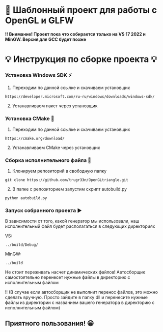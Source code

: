 # :space_invader: Шаблонный проект для работы с OpenGL и GLFW
**:bangbang: Внимание! Проект пока что собирается только на VS 17 2022 и MinGW. Версия для GCC будет позже**

# :bulb: Инструкция по сборке проекта :bulb:

### Установка Windows SDK :zap:
1. Переходим по данной ссылке и скачиваем установщик
```
https://developer.microsoft.com/ru-ru/windows/downloads/windows-sdk/
```
2. Устанавливаем пакет через установщик

### Установка CMake :wrench:
1. Переходим по данной ссылке и скачиваем установщик
```
https://cmake.org/download/
```
2. Устанавливаем CMake через установщик

### Сборка исполнительного файла :hammer:
1. Клонируем репозиторий в свободную папку
```
git clone https://github.com/trugr33n/OpenGLtriangle.git
```
2. В папке с репозиторием запустим скрипт autobuild.py
```
python autobuild.py
```

### Запуск собранного проекта :arrow_forward:
В зависимости от того, какой генератор мы использовали, наш исполнительный файл будет располагаться в следующих директориях

VS:
```
../build/Debug/
```
MinGW:
```
../build
```
Не стоит переживать насчет динамических файлов! Автосборщик самостоятельно перенесет нужные файлы в директорию с исполнительным файлом

:bangbang: (В случае если автосборщик не выполнит перенос файлов, это можно сделать вручную. Просто зайдите в папку dll и перенесите нужные файлы из директории с названием вашего генератора в директорию с исполнительным файлом)

## Приятного пользования! :grin:
